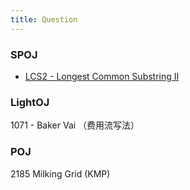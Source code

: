 ```yaml
---
title: Question
---
```

### SPOJ
* [LCS2 - Longest Common Substring II][1]

### LightOJ
1071 - Baker Vai （费用流写法）

### POJ
2185 Milking Grid (KMP)


[1]: http://www.spoj.com/problems/LCS2/